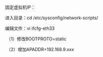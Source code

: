 固定虚拟机IP：

进入目录：cd /etc/sysconfig/network-scripts/

编辑文件：vi ifcfg-eth33

​	（1）修改BOOTPROTO=static

​	（2）增加APADDR=192.168.9.xxx